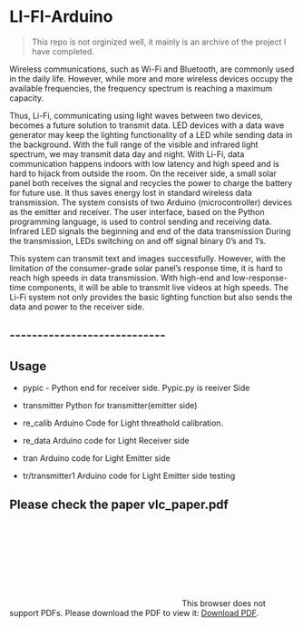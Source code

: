 # LI-FI-Arduino



> This repo is not orginized well, it mainly is an archive of the project I have completed.

Wireless communications, such as Wi-Fi and Bluetooth, are commonly used in the daily life. However, while more and more wireless devices occupy the available frequencies, the frequency spectrum is reaching a maximum capacity.

Thus, Li-Fi, communicating using light waves between two devices, becomes a future solution to transmit data. LED devices with a data wave generator may keep the lighting functionality of a LED while sending data in the background. With the full range of the visible and infrared light spectrum, we may transmit data day and night. With Li-Fi, data communication happens indoors with low latency and high speed and is hard to hijack from outside the room. On the receiver side, a small solar panel both receives the signal and recycles the power to charge the battery for future use. It thus saves energy lost in standard wireless data transmission. The system consists of two Arduino (microcontroller) devices as the emitter and receiver. The user interface, based on the Python programming language, is used to control sending and receiving data. Infrared LED signals the beginning and end of the data transmission During the transmission, LEDs switching on and off signal binary 0’s and 1’s.

This system can transmit text and images successfully. However, with the limitation of the consumer-grade solar panel’s response time, it is hard to reach high speeds in data transmission. With high-end and low-response-time components, it will be able to transmit live videos at high speeds. The Li-Fi system not only provides the basic lighting function but also sends the data and power to the receiver side.
## ----------------------------
## Usage
- pypic -
Python end for receiver side.
Pypic.py is reeiver Side

- transmitter
Python for transmitter(emitter side)

- re_calib
Arduino Code for Light threathold calibration.

- re_data
Arduino code for Light Receiver side

- tran
Arduino code for Light Emitter side

- tr/transmitter1
Arduino code for Light Emitter side testing

## Please check the paper vlc_paper.pdf
<object data="vlc_paper.pdf" type="application/pdf" width="700px" height="700px">
    <embed src="vlc_paper.pdf">
        This browser does not support PDFs. Please download the PDF to view it: <a href="vlc_paper.pdf">Download PDF</a>.</p>
    </embed>
</object>
